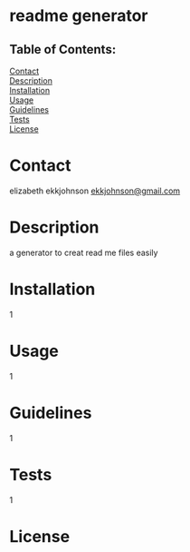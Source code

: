 # readme generator
  ## Table of Contents:
  [Contact](#contact)<br>
  [Description](#description)<br>
  [Installation](#installation)<br>
  [Usage](#usage)<br>
  [Guidelines](#guidelines)<br>
  [Tests](#tests)<br>
  [License](#license)<br>
  
# Contact
 elizabeth
 ekkjohnson
 ekkjohnson@gmail.com
 # Description
  a generator to creat read me files easily
  # Installation
  1
  # Usage
  1
  # Guidelines
  1
  # Tests
  1
  # License
  <br>
  
  

